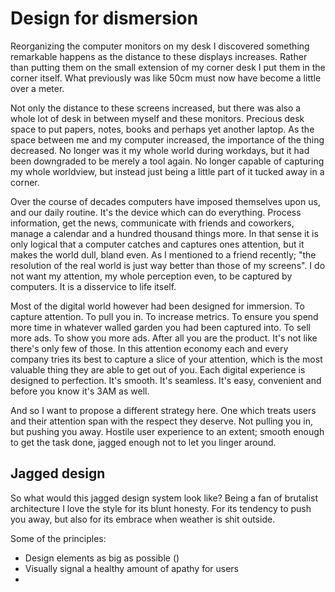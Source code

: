 Design for dismersion
===============

Reorganizing the computer monitors on my desk I discovered something remarkable happens as the distance to these displays increases. Rather than putting them on the small extension of my corner desk I put them in the corner itself. What previously was like 50cm must now have become a little over a meter.

Not only the distance to these screens increased, but there was also a whole lot of desk in between myself and these monitors. Precious desk space to put papers, notes, books and perhaps yet another laptop. As the space between me and my computer increased, the importance of the thing decreased. No longer was it my whole world during workdays, but it had been downgraded to be merely a tool again. No longer capable of capturing my whole worldview, but instead just being a little part of it tucked away in a corner.

Over the course of decades computers have imposed themselves upon us, and our daily routine. It's the device which can do everything. Process information, get the news, communicate with friends and coworkers, manage a calendar and a hundred thousand things more. In that sense it is only logical that a computer catches and captures ones attention, but it makes the world dull, bland even. As I mentioned to a friend recently; "the resolution of the real world is just way better than those of my screens". I do not want my attention, my whole perception even, to be captured by computers. It is a disservice to life itself.


Most of the digital world however had been designed for immersion. To capture attention. To pull you in. To increase metrics. To ensure you spend more time in whatever walled garden you had been captured into. To sell more ads. To show you more ads. After all you are the product. It's not like there's only few of those. In this attention economy each and every company tries its best to capture a slice of your attention, which is the most valuable thing they are able to get out of you. Each digital experience is designed to perfection. It's smooth. It's seamless. It's easy, convenient and before you know it's 3AM as well.

And so I want to propose a different strategy here. One which treats users and their attention span with the respect they deserve. Not pulling you in, but pushing you away. Hostile user experience to an extent; smooth enough to get the task done, jagged enough not to let you linger around.

## Jagged design
So what would this jagged design system look like? Being a fan of brutalist architecture I love the style for its blunt honesty. For its tendency to push you away, but also for its embrace when weather is shit outside.

Some of the principles:
- Design elements as big as possible ()
- Visually signal a healthy amount of apathy for users
- 